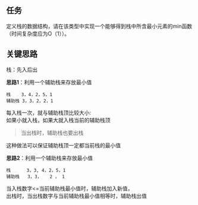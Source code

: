 ## 任务 ##
定义栈的数据结构，请在该类型中实现一个能够得到栈中所含最小元素的min函数（时间复杂度应为O（1））。

## 关键思路 ##
栈：先入后出  

**思路1**：利用一个辅助栈来存放最小值

    栈    3，4，2，5，1
    辅助栈 3，3，2，2，1

每入栈一次，就与辅助栈顶比较大小:  
如果小就入栈，如果大就入栈当前的辅助栈顶

> 当出栈时，辅助栈也要出栈  
 
这种做法可以保证辅助栈顶一定都当前栈的最小值

**思路2**：利用一个辅助栈来存放最小值

    栈      3，3, 4，2，5，1
    辅助栈   3，3，   2 ， 1
当入栈数字<=当前辅助栈最小值时，辅助栈加入新值，  
出栈时，当出栈数字与当前辅助栈最小值相等时，辅助栈出值
